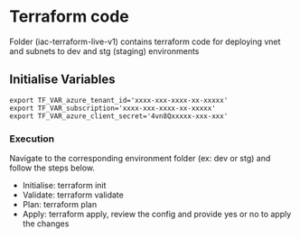 # Terraform code

Folder (iac-terraform-live-v1) contains terraform code for deploying vnet and subnets to dev and stg (staging) environments

## Initialise Variables

```shell
export TF_VAR_azure_tenant_id='xxxx-xxx-xxxx-xx-xxxxx'
export TF_VAR_subscription='xxxx-xxx-xxxx-xx-xxxxx'
export TF_VAR_azure_client_secret='4vn8Qxxxxx-xxx-xxx'
```

### Execution

Navigate to the corresponding environment folder (ex: dev or stg) and follow the steps below.

- Initialise: terraform init
- Validate: terraform validate
- Plan: terraform plan
- Apply: terraform apply, review the config and provide yes or no to apply the changes
